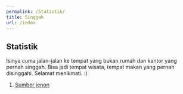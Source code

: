 ```yaml
---
permalink: /Statistik/
title: Singgah
url: /index
---
```



## Statistik

Isinya cuma jalan-jalan ke tempat yang bukan rumah dan kantor yang pernah singgah. Bisa jadi tempat wisata, tempat makan yang pernah disinggahi. Selamat menikmati. :)

1. [Sumber jenon](/singgah/sumberjenon/)